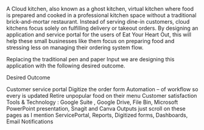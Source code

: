 A Cloud kitchen, also known as a ghost kitchen, virtual kitchen where food is prepared and cooked in a professional kitchen space without a traditional brick-and-mortar restaurant. Instead of serving dine-in customers, cloud kitchens focus solely on fulfilling delivery or takeout orders. By designing an application and service portal for the users of Eat Your Heart Out, this will help these small businesses like them focus on preparing food and stressing less on managing their ordering system flow.

Replacing the traditional pen and paper Input we are designing this application with the following desired outcome.

Desired Outcome

Customer service portal Digitize the order form Automation – of workflow so every is updated Retire unpopular food on their menu Customer satisfaction Tools & Technology : Google Suite , Google Drive, File Bin, Microsoft PowerPoint presentation, Snagit and Canva Outputs just scroll on these pages as I mention ServicePortal, Reports, Digitized forms, Dashboards, Email Notifications
